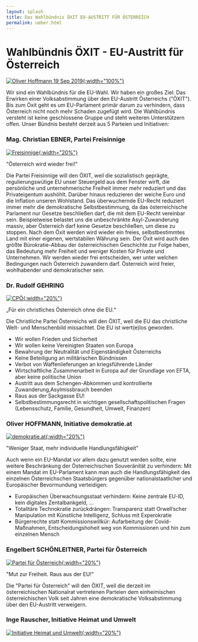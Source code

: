 ```yaml
---
layout: splash
title: Das Wahlbündnis ÖXIT EU-AUSTRITT FÜR ÖSTERREICH
permalink: ueber.html
---
```

# Wahlbündnis ÖXIT - EU-Austritt für Österreich

[![Oliver Hoffmann 19 Sep 2019]({{site.url}}{{site.baseurl}}/assets/images/2023-05-26-Botschaft.png){:width="100%"}](https://youtu.be/ZefRfP1KP0E)

Wir sind ein Wahlbündnis für die EU-Wahl. Wir haben ein großes Ziel:
Das Erwirken einer Volksabstimmung über den EU-Austritt Österreichs ("ÖXIT").
 Bis zum Öxit geht es um EU-Parlament primär darum zu verhindern, dass Österreich nicht noch mehr Schaden zugefügt wird. 
Die Wahlbündnis versteht ist keine geschlossene Gruppe und steht weiteren Unterstützern offen. Unser Bündnis besteht derzeit aus 5 Parteien und Initiativen:

### Mag. Christian EBNER, Partei Freisinnige

[![Freisinnige]({{site.url}}{{site.baseurl}}/assets/images/2024-02-19-Freisinnige-Logo.svg){:width="20%"}](https://freisinnige.at)

"Österreich wird wieder frei!"

Die Partei Freisinnige will den ÖXIT, weil die sozialistisch geprägte, regulierungswütige EU unser Steuergeld aus dem Fenster wirft, die persönliche und unternehmerische Freiheit immer mehr reduziert und das Privateigentum aushöhlt. Darüber hinaus reduzieren der weiche Euro und die Inflation unseren Wohlstand. Das überwuchernde EU-Recht reduziert immer mehr die demokratische Selbstbestimmung, da das österreichische Parlament nur Gesetze beschließen darf, die mit dem EU-Recht vereinbar sein. Beispielweise belastet uns die unbeschränkte Asyl-Zuwanderung massiv, aber Österreich darf keine Gesetze beschließen, um diese zu stoppen.
 Nach dem Öxit werden wird wieder ein freies, selbstbestimmtes Land mit einer eigenen, wertstabilen Währung sein. Der Öxit wird auch den größte Bürokratie-Abbau der österreichischen Geschichte zur Folge haben, das Bedeutung mehr Freiheit und weniger Kosten für Private und Unternehmen. Wir werden wieder frei entscheiden, wer unter welchen Bedingungen nach Österreich zuwandern darf. Österreich wird freier, wohlhabender und demokratischer sein.

### Dr. Rudolf GEHRING

[![CPÖ]({{site.url}}{{site.baseurl}}/assets/images/cpoe.png){:width="20%"}](https://christlichepartei.at)

„Für ein christliches Österreich ohne die EU.“

Die Christliche Partei Österreichs will den ÖXIT, weil die EU das christliche Welt- und Menschenbild missachtet. Die EU ist wert(e)los geworden.

* Wir wollen Frieden und Sicherheit
* Wir wollen keine Vereinigten Staaten von Europa
* Bewahrung der Neutralität und Eigenständigkeit Österreichs
* Keine Beteiligung an militärischen Bündnissen
* Verbot von Waffenlieferungen an kriegsführende Länder
* Wirtschaftliche Zusammenarbeit in Europa auf der Grundlage von EFTA, aber keine politische Union
* Austritt aus dem Schengen-Abkommen und kontrollierte Zuwanderung,Asylmissbrauch beenden
* Raus aus der Sackgasse EU!
* Selbstbestimmungsrecht in wichtigen gesellschaftspolitischen Fragen (Lebensschutz, Familie, Gesundheit, Umwelt, Finanzen)

### Oliver HOFFMANN, Initiative demokratie.at

[![demokratie.at]({{site.url}}{{site.baseurl}}{{site.url}}{{site.baseurl}}/assets/images/2023-03-31-Tempel.svg){:width="20%"}](https://demokratie.at)

"Weniger Staat, mehr individuelle Handlungsfähigkeit"

Auch wenn ein EU-Mandat vor allem dazu genutzt werden sollte, eine weitere Beschränkung der Österreichischen Souveränität zu verhindern: Mit einem Mandat im EU-Parlament kann man auch die Handlungsfähigkeit des einzelnen Österreichschen Staatsbürgers gegenüber nationalstaatlicher und Europäischer Bevormundung verteidigen:

* Europäischen Überwachsungsstaat verhindern: Keine zentrale EU-ID, kein digitales Zentalbankgeld, …
* Totalitäre Technokratie zurückdrängen: Transparenz statt Orwell’scher Manipulation mit Künstliche Intelligenz, Schluss mit Experokratie
* Bürgerrechte statt Kommissionswillkür: Aufarbeitung der Covid-Maßnahmen, Entscheidungshoheit weg von Kommissionen und hin zum einzelnen Mensch

### Engelbert SCHÖNLEITNER, Partei für Österreich

[![Partei für Österreich]({{site.url}}{{site.baseurl}}/assets/images/parteifrsterreich1.webp){:width="20%"}](https://www.parteioesterreich.at)

"Mut zur Freiheit. Raus aus der EU!"

Die "Partei für Österreich" will den ÖXIT, weil die derzeit im österreichischen Nationalrat vertretenen Parteien dem einheimischen österreichischen Volk seit Jahren eine demokratische Volksabstimmung über den EU-Austritt verweigern.

### Inge Rauscher, Initiative Heimat und Umwelt

[![Initiative Heimat und Umwelt]({{site.url}}{{site.baseurl}}/assets/images/2024-02-20-Heimat-Umwelt-Logo.svg){:width="20%"}](https://heimat-und-umwelt.at)







